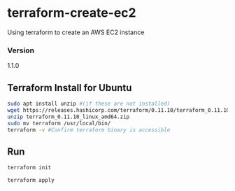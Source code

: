 # terraform-create-ec2
Using terraform to create an AWS EC2 instance

### Version

1.1.0

## Terraform Install for Ubuntu

```bash
sudo apt install unzip #(if these are not installed)
wget https://releases.hashicorp.com/terraform/0.11.10/terraform_0.11.10_linux_amd64.zip
unzip terraform_0.11.10_linux_amd64.zip
sudo mv terraform /usr/local/bin/
terraform -v #Confirm terraform binary is accessible

```

## Run

```bash
terraform init

terraform apply
```
